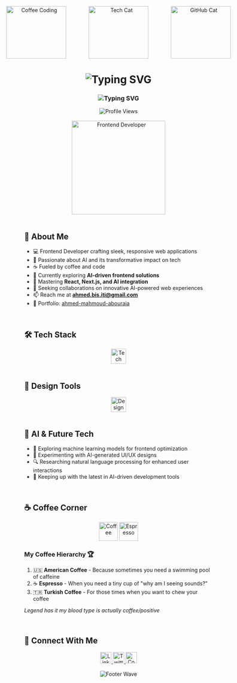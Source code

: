 <div align="center">
  <div style="display: flex; justify-content: center; align-items: center; gap: 60px;">
    <img src="https://i.giphy.com/media/v1.Y2lkPTc5MGI3NjExcXkycnQ4ejluYmZ4cW1jeHA4OWVtZzZyYXY3bDMwNmltaHo0azIyMyZlcD12MV9pbnRlcm5hbF9naWZfYnlfaWQmY3Q9Zw/6heBQSjt2IoA8/giphy.gif" alt="Coffee Coding" width="160" height="140" style="object-fit: cover;" />
    <img src="https://i.giphy.com/media/v1.Y2lkPTc5MGI3NjExcDFiMTl3a3pwM25nd2FpYXY1M2hyaWs1a3d3ejhlNWQwa2wzeW52bSZlcD12MV9pbnRlcm5hbF9naWZfYnlfaWQmY3Q9Zw/DIbzujHh2PCbm/giphy.gif" alt="Tech Cat" width="160" height="140" style="object-fit: cover;" />
    <img src="https://i.giphy.com/media/v1.Y2lkPTc5MGI3NjExYXhzMzhyNW9ydDl6cTUzemx1Nms4OXRuZGg2aTFjdnAzZnNtMG10diZlcD12MV9pbnRlcm5hbF9naWZfYnlfaWQmY3Q9Zw/7hJZcKzjIufeOmqKSj/giphy.gif" alt="GitHub Cat" width="160" height="140" style="object-fit: cover;" />
  </div>
</div>

<h1 align="center">
  <img src="https://readme-typing-svg.herokuapp.com?font=Fira+Code&weight=500&size=40&pause=1000&color=6C63FF&center=true&vCenter=true&width=600&lines=Hi+%F0%9F%91%8B+I'm+Ahmed+Mahmoud" alt="Typing SVG" />
</h1>

<h3 align="center">
  <img src="https://readme-typing-svg.herokuapp.com?font=Fira+Code&weight=200&size=25&pause=1000&color=6C63FF&center=true&vCenter=true&width=600&lines=Frontend+Developer+%7C+Coffee+Lover" alt="Typing SVG" />
</h3>

<div align="center">
  <img src="https://komarev.com/ghpvc/?username=eng-AhmedMahmoud&label=Profile%20views&color=6C63FF&style=for-the-badge" alt="Profile Views" />
</div>

<br />

<div align="center">
 <img src="https://raw.githubusercontent.com/gist/patevs/b007a0e98fb216438d4cbf559fac4166/raw/88f20c9d749d756be63f22b09f3c4ac570bc5101/programming.gif" alt="Frontend Developer" width="250" />
</div>

<br />

## 🚀 About Me

- 💻 Frontend Developer crafting sleek, responsive web applications
- 🤖 Passionate about AI and its transformative impact on tech
- ☕ Fueled by coffee and code
- 🔭 Currently exploring **AI-driven frontend solutions**
- 🌱 Mastering **React, Next.js, and AI integration**
- 👯 Seeking collaborations on innovative AI-powered web experiences
- 📫 Reach me at **ahmed.bis.iti@gmail.com**
- 💼 Portfolio: [ahmed-mahmoud-abouraia](https://www.linkedin.com/in/ahmed-mahmoud-abouraia/)

<br />

## 🛠️ Tech Stack

<div align="center">
  <img src="https://skillicons.dev/icons?i=html,css,js,ts,react,nextjs,tailwind,sass" alt="Tech Stack" height="40" />
</div>

<br />

## 🎨 Design Tools

<div align="center">
  <img src="https://skillicons.dev/icons?i=figma,xd,ps,ai" alt="Design Tools" height="40" />
</div>

<br />

## 🤖 AI & Future Tech

- 🧠 Exploring machine learning models for frontend optimization
- 🎨 Experimenting with AI-generated UI/UX designs
- 🔍 Researching natural language processing for enhanced user interactions
- 🚀 Keeping up with the latest in AI-driven development tools

<br />

## ☕ Coffee Corner

<div align="center">
  <img src="https://raw.githubusercontent.com/Tarikul-Islam-Anik/Animated-Fluent-Emojis/master/Emojis/Food/Hot%20Beverage.png" alt="Coffee" width="50" height="50" />
  <img src="https://raw.githubusercontent.com/Tarikul-Islam-Anik/Animated-Fluent-Emojis/master/Emojis/Food/Teacup%20Without%20Handle.png" alt="Espresso" width="50" height="50" />
</div>

### My Coffee Hierarchy 🏆
1. 🇺🇸 **American Coffee** - Because sometimes you need a swimming pool of caffeine
2. ☕ **Espresso** - When you need a tiny cup of "why am I seeing sounds?"
3. 🇹🇷 **Turkish Coffee** - For those times when you want to chew your coffee

*Legend has it my blood type is actually coffee/positive*

<br />

## 🤝 Connect With Me

<div align="center">
  <a href="https://linkedin.com/in/ahmed-mahmoud-abouraia" target="_blank">
    <img src="https://img.shields.io/badge/LinkedIn-0077B5?style=for-the-badge&logo=linkedin&logoColor=white" alt="LinkedIn" height="30" />
  </a>
  <a href="https://twitter.com/JScodingMaster" target="_blank">
    <img src="https://img.shields.io/badge/Twitter-1DA1F2?style=for-the-badge&logo=twitter&logoColor=white" alt="Twitter" height="30" />
  </a>
  <a href="https://codepen.io/AhmedAbouraia" target="_blank">
    <img src="https://img.shields.io/badge/CodePen-000000?style=for-the-badge&logo=codepen&logoColor=white" alt="CodePen" height="30" />
  </a>
</div>

<br />

<div align="center">
  <img src="https://capsule-render.vercel.app/api?type=waving&color=6C63FF&height=100&section=footer" alt="Footer Wave" />
</div>

